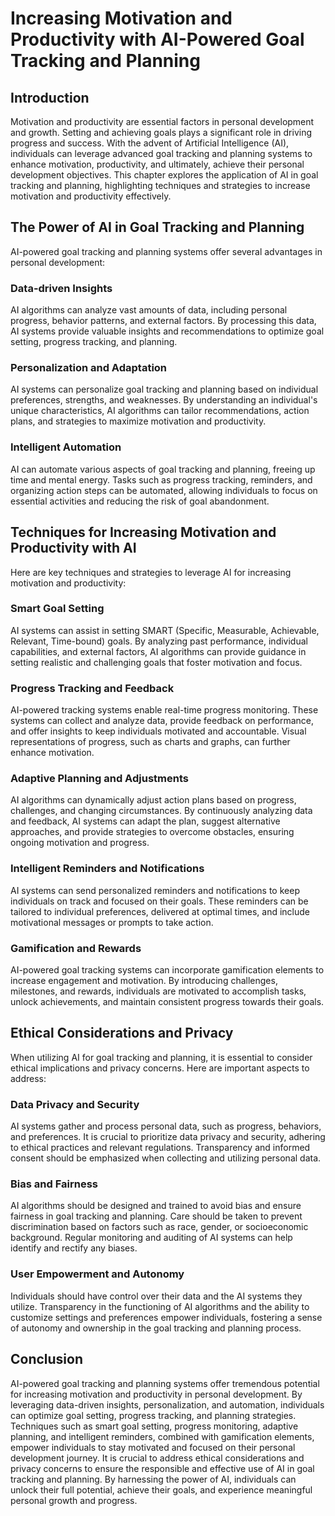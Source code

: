 # Increasing Motivation and Productivity with AI-Powered Goal Tracking and Planning

## Introduction

Motivation and productivity are essential factors in personal development and growth. Setting and achieving goals plays a significant role in driving progress and success. With the advent of Artificial Intelligence (AI), individuals can leverage advanced goal tracking and planning systems to enhance motivation, productivity, and ultimately, achieve their personal development objectives. This chapter explores the application of AI in goal tracking and planning, highlighting techniques and strategies to increase motivation and productivity effectively.

## The Power of AI in Goal Tracking and Planning

AI-powered goal tracking and planning systems offer several advantages in personal development:

### Data-driven Insights

AI algorithms can analyze vast amounts of data, including personal progress, behavior patterns, and external factors. By processing this data, AI systems provide valuable insights and recommendations to optimize goal setting, progress tracking, and planning.

### Personalization and Adaptation

AI systems can personalize goal tracking and planning based on individual preferences, strengths, and weaknesses. By understanding an individual's unique characteristics, AI algorithms can tailor recommendations, action plans, and strategies to maximize motivation and productivity.

### Intelligent Automation

AI can automate various aspects of goal tracking and planning, freeing up time and mental energy. Tasks such as progress tracking, reminders, and organizing action steps can be automated, allowing individuals to focus on essential activities and reducing the risk of goal abandonment.

## Techniques for Increasing Motivation and Productivity with AI

Here are key techniques and strategies to leverage AI for increasing motivation and productivity:

### Smart Goal Setting

AI systems can assist in setting SMART (Specific, Measurable, Achievable, Relevant, Time-bound) goals. By analyzing past performance, individual capabilities, and external factors, AI algorithms can provide guidance in setting realistic and challenging goals that foster motivation and focus.

### Progress Tracking and Feedback

AI-powered tracking systems enable real-time progress monitoring. These systems can collect and analyze data, provide feedback on performance, and offer insights to keep individuals motivated and accountable. Visual representations of progress, such as charts and graphs, can further enhance motivation.

### Adaptive Planning and Adjustments

AI algorithms can dynamically adjust action plans based on progress, challenges, and changing circumstances. By continuously analyzing data and feedback, AI systems can adapt the plan, suggest alternative approaches, and provide strategies to overcome obstacles, ensuring ongoing motivation and progress.

### Intelligent Reminders and Notifications

AI systems can send personalized reminders and notifications to keep individuals on track and focused on their goals. These reminders can be tailored to individual preferences, delivered at optimal times, and include motivational messages or prompts to take action.

### Gamification and Rewards

AI-powered goal tracking systems can incorporate gamification elements to increase engagement and motivation. By introducing challenges, milestones, and rewards, individuals are motivated to accomplish tasks, unlock achievements, and maintain consistent progress towards their goals.

## Ethical Considerations and Privacy

When utilizing AI for goal tracking and planning, it is essential to consider ethical implications and privacy concerns. Here are important aspects to address:

### Data Privacy and Security

AI systems gather and process personal data, such as progress, behaviors, and preferences. It is crucial to prioritize data privacy and security, adhering to ethical practices and relevant regulations. Transparency and informed consent should be emphasized when collecting and utilizing personal data.

### Bias and Fairness

AI algorithms should be designed and trained to avoid bias and ensure fairness in goal tracking and planning. Care should be taken to prevent discrimination based on factors such as race, gender, or socioeconomic background. Regular monitoring and auditing of AI systems can help identify and rectify any biases.

### User Empowerment and Autonomy

Individuals should have control over their data and the AI systems they utilize. Transparency in the functioning of AI algorithms and the ability to customize settings and preferences empower individuals, fostering a sense of autonomy and ownership in the goal tracking and planning process.

## Conclusion

AI-powered goal tracking and planning systems offer tremendous potential for increasing motivation and productivity in personal development. By leveraging data-driven insights, personalization, and automation, individuals can optimize goal setting, progress tracking, and planning strategies. Techniques such as smart goal setting, progress monitoring, adaptive planning, and intelligent reminders, combined with gamification elements, empower individuals to stay motivated and focused on their personal development journey. It is crucial to address ethical considerations and privacy concerns to ensure the responsible and effective use of AI in goal tracking and planning. By harnessing the power of AI, individuals can unlock their full potential, achieve their goals, and experience meaningful personal growth and progress.
